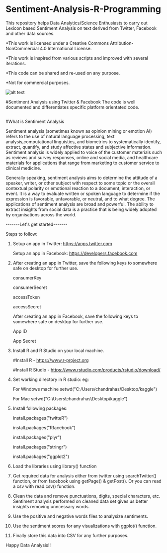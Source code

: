# Sentiment-Analysis-R-Programming
This repository helps Data Analytics/Science Enthusiasts to carry out Lexicon based Sentiment Analysis on text derived from Twitter, Facebook and other data sources.

*This work is licensed under a Creative Commons Attribution-NonCommercial 4.0 International License.

*This work is inspired from various scripts and improved with several iterations.

*This code can be shared and re-used on any purpose.

*Not for commercial purposes.

![alt text](https://i.creativecommons.org/l/by-nc/4.0/88x31.png)

#Sentiment Analysis using Twitter & Facebook
The code is well documented and differentiates specific platform orientated code.
##
#What is Sentiment Analysis

Sentiment analysis (sometimes known as opinion mining or emotion AI) refers to the use of natural language processing, text analysis,computational linguistics, and biometrics to systematically identify, extract, quantify, and study affective states and subjective information. Sentiment analysis is widely applied to voice of the customer materials such as reviews and survey responses, online and social media, and healthcare materials for applications that range from marketing to customer service to clinical medicine.

Generally speaking, sentiment analysis aims to determine the attitude of a speaker, writer, or other subject with respect to some topic or the overall contextual polarity or emotional reaction to a document, interaction, or event. It is a way to evaluate written or spoken language to determine if the expression is favorable, unfavorable, or neutral, and to what degree. The applications of sentiment analysis are broad and powerful. The ability to extract insights from social data is a practice that is being widely adopted by organisations across the world.

-------Let's get started-------

Steps to follow:

1) Setup an app in Twitter:
    https://apps.twitter.com

   Setup an app in Facebook:
    https://developers.facebook.com

2)  After creating an app in Twitter, save the following keys to somewhere safe on desktop for further use.

    consumerKey
    
    consumerSecret
    
    accessToken
    
    accessSecret
    

    After creating an app in Facebook, save the following keys to somewhere safe on desktop for further use.
    
    App ID
    
    App Secret

3) Install R and R Studio on your local machine.

    #Install R - https://www.r-project.org
    
    #Install R Studio - https://www.rstudio.com/products/rstudio/download/


4) Set working directory in R studio:
    eg: 
    
    For Windows machine
    setwd("C:/Users/chandrahas/Desktop/kaggle")

    For Mac
    setwd("C:\Users\chandrahas\Desktop\kaggle")

5) Install following packages:

    install.packages("twitteR")
    
    install.packages("Rfacebook")
    
    install.packages("plyr")
    
    install.packages("stringr")
    
    install.packages("ggplot2") 

6) Load the libraries using library() function

7) Get required data for analysis either from twitter using searchTwitter() function, or from facebook using getPage() & getPost().     Or you can read a csv with read.csv() function.

8) Clean the data and remove punctuations, digits, special characters, etc. Sentiment analysis performed on cleaned data set gives us better insights removing unncessary words.

9) Use the positive and negative words files to analysize sentiments.

10) Use the sentiment scores for any visualizations with ggplot() function.

11) Finally store this data into CSV for any further purposes. 

Happy Data Analysis!!
